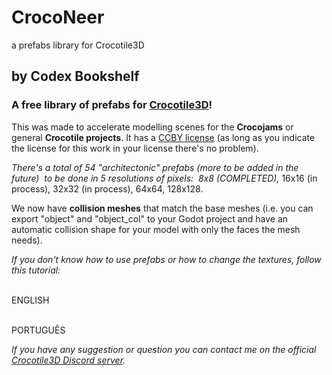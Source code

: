 # CrocoNeer
a prefabs library for Crocotile3D

<p></p>
<h2>by Codex Bookshelf</h2>
<h3>A free library of prefabs for <a href="https://prominent.itch.io/crocotile3d" target="_blank">Crocotile3D</a>!</h3>
<p>This was made to accelerate modelling scenes for the <strong>Crocojams</strong> or general <strong>Crocotile projects</strong>. It has a <a href="https://creativecommons.org/licenses/by/4.0/" target="_blank">CCBY license</a> (as long as you indicate the license for this work in your license there's no problem).<br> 
    </p>
<p><em>
    </em></p>
<p><em>There's a total of 54 "architectonic" prefabs (more to be added in the future)&nbsp; to be done in 5 resolutions of pixels:&nbsp; </em><em>8x8 (COMPLETED), </em>16x16 (in process), 32x32 (in process), 64x64, 128x128.<em><br></em></p>
<p>We now have <strong>collision meshes</strong> that match the base meshes (i.e. you can export "object" and "object_col" to your Godot project and have an automatic collision shape for your model with only the faces the mesh needs).<br></p>
<p><em></em><em>If you don't know how to use prefabs or how to change the textures, follow this tutorial:</em><br><em></em><br></p>
<p>ENGLISH</p>
<div class="video-container"><a www.youtube.com/embed/MkglCYeM8dc</div>
<p><em><br></em>PORTUGUÊS</p>
<p></p>
<div class="video-container"www.youtube.com/embed/CFtqi5-RNxs</div>
<p></p>
<p></p>
<p><em><em></em><em><em><em><em>If you have any suggestion or question you can contact me on the official <a href="https://discord.gg/bfAmdGX7tH" target="_blank">Crocotile3D Discord server</a>.</em></em></em></em><br><em><em><em><br></em></em></em></em></p>
<p><em><br></em></p>
